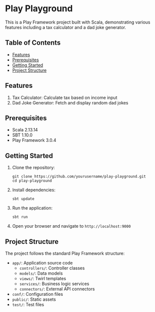 # Play Playground

This is a Play Framework project built with Scala, demonstrating various features including a tax calculator and a dad joke generator.

## Table of Contents

- [Features](#features)
- [Prerequisites](#prerequisites)
- [Getting Started](#getting-started)
- [Project Structure](#project-structure)

## Features

1. Tax Calculator: Calculate tax based on income input
2. Dad Joke Generator: Fetch and display random dad jokes

## Prerequisites

- Scala 2.13.14
- SBT 1.10.0
- Play Framework 3.0.4

## Getting Started

1. Clone the repository:
   ```
   git clone https://github.com/yourusername/play-playground.git
   cd play-playground
   ```

2. Install dependencies:
   ```
   sbt update
   ```

3. Run the application:
   ```
   sbt run
   ```

4. Open your browser and navigate to `http://localhost:9000`

## Project Structure

The project follows the standard Play Framework structure:

- `app/`: Application source code
  - `controllers/`: Controller classes
  - `models/`: Data models
  - `views/`: Twirl templates
  - `services/`: Business logic services
  - `connectors/`: External API connectors
- `conf/`: Configuration files
- `public/`: Static assets
- `test/`: Test files